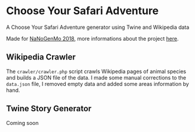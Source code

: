 # Choose Your Safari Adventure

A Choose Your Safari Adventure generator using Twine and Wikipedia data

Made for [NaNoGenMo 2018](https://github.com/NaNoGenMo/2018), more informations about the project [here](https://github.com/NaNoGenMo/2018/issues/72).

## Wikipedia Crawler

The `crawler/crawler.php` script crawls Wikipedia pages of animal species and builds a JSON file of the data.
I made some manual corrections to the `data.json` file, I removed empty data and added some areas information by hand.

## Twine Story Generator

Coming soon